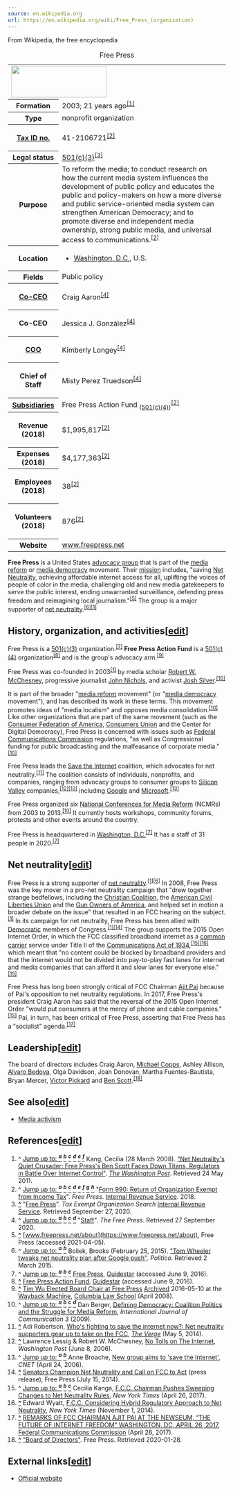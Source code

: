 ```yaml
---
source: en.wikipedia.org
url: https://en.wikipedia.org/wiki/Free_Press_(organization)
---
```


From Wikipedia, the free encyclopedia

<table><caption>Free Press</caption><tbody><tr><td colspan="2"><span typeof="mw:File/Frameless"><a href="https://en.wikipedia.org/wiki/File:Free_Press_(organization)_logo.svg"><img src="https://upload.wikimedia.org/wikipedia/commons/thumb/4/45/Free_Press_%28organization%29_logo.svg/220px-Free_Press_%28organization%29_logo.svg.png" decoding="async" width="220" height="73" srcset="https://upload.wikimedia.org/wikipedia/commons/thumb/4/45/Free_Press_%28organization%29_logo.svg/330px-Free_Press_%28organization%29_logo.svg.png 1.5x, https://upload.wikimedia.org/wikipedia/commons/thumb/4/45/Free_Press_%28organization%29_logo.svg/440px-Free_Press_%28organization%29_logo.svg.png 2x" data-file-width="500" data-file-height="166"></a></span></td></tr><tr><th scope="row">Formation</th><td>2003<span>; 21&nbsp;years ago</span><sup id="cite_ref-post_1-0"><a href="https://en.wikipedia.org/wiki/Free_Press_(organization)#cite_note-post-1">[1]</a></sup></td></tr><tr><th scope="row">Type</th><td>nonprofit organization</td></tr><tr><th scope="row"><div><p><a href="https://en.wikipedia.org/wiki/Taxpayer_Identification_Number" title="Taxpayer Identification Number">Tax ID no.</a></p></div></th><td>41-2106721<sup id="cite_ref-990-2018_2-0"><a href="https://en.wikipedia.org/wiki/Free_Press_(organization)#cite_note-990-2018-2">[2]</a></sup></td></tr><tr><th scope="row">Legal status</th><td><a href="https://en.wikipedia.org/wiki/501(c)(3)" title="501(c)(3)">501(c)(3)</a><sup id="cite_ref-3"><a href="https://en.wikipedia.org/wiki/Free_Press_(organization)#cite_note-3">[3]</a></sup></td></tr><tr><th scope="row">Purpose</th><td>To reform the media; to conduct research on how the current media system influences the development of public policy and educates the public and policy-makers on how a more diverse and public service-oriented media system can strengthen American Democracy; and to promote diverse and independent media ownership, strong public media, and universal access to communications.<sup id="cite_ref-990-2018_2-1"><a href="https://en.wikipedia.org/wiki/Free_Press_(organization)#cite_note-990-2018-2">[2]</a></sup></td></tr><tr><th scope="row">Location</th><td><div><ul><li><a href="https://en.wikipedia.org/wiki/Washington,_D.C." title="Washington, D.C.">Washington, D.C.</a>, U.S.</li></ul></div></td></tr><tr><th scope="row">Fields</th><td>Public policy</td></tr><tr><th scope="row"><div><p><a href="https://en.wikipedia.org/wiki/Chief_Executive_Officer" title="Chief Executive Officer">Co-CEO</a></p></div></th><td>Craig Aaron<sup id="cite_ref-staff_4-0"><a href="https://en.wikipedia.org/wiki/Free_Press_(organization)#cite_note-staff-4">[4]</a></sup></td></tr><tr><th scope="row"><p>Co-CEO</p></th><td>Jessica J. González<sup id="cite_ref-staff_4-1"><a href="https://en.wikipedia.org/wiki/Free_Press_(organization)#cite_note-staff-4">[4]</a></sup></td></tr><tr><th scope="row"><div><p><a href="https://en.wikipedia.org/wiki/Chief_Operating_Officer" title="Chief Operating Officer">COO</a></p></div></th><td>Kimberly Longey<sup id="cite_ref-staff_4-2"><a href="https://en.wikipedia.org/wiki/Free_Press_(organization)#cite_note-staff-4">[4]</a></sup></td></tr><tr><th scope="row"><p>Chief of Staff</p></th><td>Misty Perez Truedson<sup id="cite_ref-staff_4-3"><a href="https://en.wikipedia.org/wiki/Free_Press_(organization)#cite_note-staff-4">[4]</a></sup></td></tr><tr><th scope="row"><a href="https://en.wikipedia.org/wiki/Subsidiary" title="Subsidiary">Subsidiaries</a></th><td>Free Press Action Fund <sub>(<a href="https://en.wikipedia.org/wiki/501(c)(4)" title="501(c)(4)">501(c)(4)</a>)</sub><sup id="cite_ref-990-2018_2-2"><a href="https://en.wikipedia.org/wiki/Free_Press_(organization)#cite_note-990-2018-2">[2]</a></sup></td></tr><tr><th scope="row"><p>Revenue <span>(2018)</span></p></th><td>$1,995,817<sup id="cite_ref-990-2018_2-3"><a href="https://en.wikipedia.org/wiki/Free_Press_(organization)#cite_note-990-2018-2">[2]</a></sup></td></tr><tr><th scope="row">Expenses <span>(2018)</span></th><td>$4,177,363<sup id="cite_ref-990-2018_2-4"><a href="https://en.wikipedia.org/wiki/Free_Press_(organization)#cite_note-990-2018-2">[2]</a></sup></td></tr><tr><th scope="row"><p>Employees <span>(2018)</span></p></th><td>38<sup id="cite_ref-990-2018_2-5"><a href="https://en.wikipedia.org/wiki/Free_Press_(organization)#cite_note-990-2018-2">[2]</a></sup></td></tr><tr><th scope="row"><p>Volunteers <span>(2018)</span></p></th><td>876<sup id="cite_ref-990-2018_2-6"><a href="https://en.wikipedia.org/wiki/Free_Press_(organization)#cite_note-990-2018-2">[2]</a></sup></td></tr><tr><th scope="row">Website</th><td><span><a rel="nofollow" href="http://www.freepress.net/">www<wbr>.freepress<wbr>.net</a></span></td></tr></tbody></table>

**Free Press** is a United States [advocacy group](https://en.wikipedia.org/wiki/Advocacy_group "Advocacy group") that is part of the [media reform](https://en.wikipedia.org/wiki/Media_reform "Media reform") or [media democracy](https://en.wikipedia.org/wiki/Media_democracy "Media democracy") movement. Their [mission](https://en.wikipedia.org/wiki/Mission_statement "Mission statement") includes, "saving [Net Neutrality](https://en.wikipedia.org/wiki/Net_neutrality "Net neutrality"), achieving affordable internet access for all, uplifting the voices of people of color in the media, challenging old and new media gatekeepers to serve the public interest, ending unwarranted surveillance, defending press freedom and reimagining local journalism."<sup id="cite_ref-5"><a href="https://en.wikipedia.org/wiki/Free_Press_(organization)#cite_note-5">[5]</a></sup> The group is a major supporter of [net neutrality](https://en.wikipedia.org/wiki/Net_neutrality "Net neutrality").<sup id="cite_ref-Boliek_6-0"><a href="https://en.wikipedia.org/wiki/Free_Press_(organization)#cite_note-Boliek-6">[6]</a></sup><sup id="cite_ref-post_1-1"><a href="https://en.wikipedia.org/wiki/Free_Press_(organization)#cite_note-post-1">[1]</a></sup>

## History, organization, and activities\[[edit](https://en.wikipedia.org/w/index.php?title=Free_Press_(organization)&action=edit&section=1 "Edit section: History, organization, and activities")\]

Free Press is a [501(c)(3)](https://en.wikipedia.org/wiki/501(c)(3) "501(c)(3)") organization.<sup id="cite_ref-GuidestarFreePress_7-0"><a href="https://en.wikipedia.org/wiki/Free_Press_(organization)#cite_note-GuidestarFreePress-7">[7]</a></sup> **Free Press Action Fund** is a [501(c)(4)](https://en.wikipedia.org/wiki/501(c)(4) "501(c)(4)") organization<sup id="cite_ref-GuidestarFreePressActionFund_8-0"><a href="https://en.wikipedia.org/wiki/Free_Press_(organization)#cite_note-GuidestarFreePressActionFund-8">[8]</a></sup> and is the group's advocacy arm.<sup id="cite_ref-Wu_9-0"><a href="https://en.wikipedia.org/wiki/Free_Press_(organization)#cite_note-Wu-9">[9]</a></sup>

Free Press was co-founded in 2003<sup id="cite_ref-post_1-2"><a href="https://en.wikipedia.org/wiki/Free_Press_(organization)#cite_note-post-1">[1]</a></sup> by media scholar [Robert W. McChesney](https://en.wikipedia.org/wiki/Robert_W._McChesney "Robert W. McChesney"), progressive journalist [John Nichols](https://en.wikipedia.org/wiki/John_Nichols_(journalist) "John Nichols (journalist)"), and activist [Josh Silver](https://en.wikipedia.org/wiki/Josh_Silver_(nonprofit_director) "Josh Silver (nonprofit director)").<sup id="cite_ref-Berger_10-0"><a href="https://en.wikipedia.org/wiki/Free_Press_(organization)#cite_note-Berger-10">[10]</a></sup>

It is part of the broader "[media reform](https://en.wikipedia.org/wiki/Media_reform "Media reform") movement" (or "[media democracy](https://en.wikipedia.org/wiki/Media_democracy "Media democracy") movement"), and has described its work in these terms. This movement promotes ideas of "media localism" and opposes media consolidation.<sup id="cite_ref-Berger_10-1"><a href="https://en.wikipedia.org/wiki/Free_Press_(organization)#cite_note-Berger-10">[10]</a></sup> Like other organizations that are part of the same movement (such as the [Consumer Federation of America](https://en.wikipedia.org/wiki/Consumer_Federation_of_America "Consumer Federation of America"), [Consumers Union](https://en.wikipedia.org/wiki/Consumers_Union "Consumers Union") and the Center for Digital Democracy), Free Press is concerned with issues such as [Federal Communications Commission](https://en.wikipedia.org/wiki/Federal_Communications_Commission "Federal Communications Commission") regulations, "as well as Congressional funding for public broadcasting and the malfeasance of corporate media."<sup id="cite_ref-Berger_10-2"><a href="https://en.wikipedia.org/wiki/Free_Press_(organization)#cite_note-Berger-10">[10]</a></sup>

Free Press leads the [Save the Internet](https://en.wikipedia.org/wiki/Save_the_Internet "Save the Internet") coalition, which advocates for net neutrality.<sup id="cite_ref-11"><a href="https://en.wikipedia.org/wiki/Free_Press_(organization)#cite_note-11">[11]</a></sup> The coalition consists of individuals, nonprofits, and companies, ranging from advocacy groups to consumer groups to [Silicon Valley](https://en.wikipedia.org/wiki/Silicon_Valley "Silicon Valley") companies,<sup id="cite_ref-12"><a href="https://en.wikipedia.org/wiki/Free_Press_(organization)#cite_note-12">[12]</a></sup><sup id="cite_ref-Broache_13-0"><a href="https://en.wikipedia.org/wiki/Free_Press_(organization)#cite_note-Broache-13">[13]</a></sup> including [Google](https://en.wikipedia.org/wiki/Google_Inc. "Google Inc.") and [Microsoft](https://en.wikipedia.org/wiki/Microsoft "Microsoft").<sup id="cite_ref-Broache_13-1"><a href="https://en.wikipedia.org/wiki/Free_Press_(organization)#cite_note-Broache-13">[13]</a></sup>

Free Press organized six [National Conferences for Media Reform](https://en.wikipedia.org/wiki/National_Conference_for_Media_Reform "National Conference for Media Reform") (NCMRs) from 2003 to 2013.<sup id="cite_ref-Berger_10-3"><a href="https://en.wikipedia.org/wiki/Free_Press_(organization)#cite_note-Berger-10">[10]</a></sup> It currently hosts workshops, community forums, protests and other events around the country.

Free Press is headquartered in [Washington, D.C.](https://en.wikipedia.org/wiki/Washington,_D.C. "Washington, D.C.")<sup id="cite_ref-GuidestarFreePress_7-1"><a href="https://en.wikipedia.org/wiki/Free_Press_(organization)#cite_note-GuidestarFreePress-7">[7]</a></sup> It has a staff of 31 people in 2020.<sup id="cite_ref-GuidestarFreePress_7-2"><a href="https://en.wikipedia.org/wiki/Free_Press_(organization)#cite_note-GuidestarFreePress-7">[7]</a></sup>

## Net neutrality\[[edit](https://en.wikipedia.org/w/index.php?title=Free_Press_(organization)&action=edit&section=2 "Edit section: Net neutrality")\]

Free Press is a strong supporter of [net neutrality](https://en.wikipedia.org/wiki/Net_neutrality_in_the_United_States "Net neutrality in the United States").<sup id="cite_ref-post_1-3"><a href="https://en.wikipedia.org/wiki/Free_Press_(organization)#cite_note-post-1">[1]</a></sup><sup id="cite_ref-Boliek_6-1"><a href="https://en.wikipedia.org/wiki/Free_Press_(organization)#cite_note-Boliek-6">[6]</a></sup> In 2008, Free Press was the key mover in a pro-net neutrality campaign that "drew together strange bedfellows, including the [Christian Coalition](https://en.wikipedia.org/wiki/Christian_Coalition_of_America "Christian Coalition of America"), the [American Civil Liberties Union](https://en.wikipedia.org/wiki/American_Civil_Liberties_Union "American Civil Liberties Union") and the [Gun Owners of America](https://en.wikipedia.org/wiki/Gun_Owners_of_America "Gun Owners of America"), and helped set in motion a broader debate on the issue" that resulted in an FCC hearing on the subject.<sup id="cite_ref-post_1-4"><a href="https://en.wikipedia.org/wiki/Free_Press_(organization)#cite_note-post-1">[1]</a></sup> In its campaign for net neutrality, Free Press has been allied with [Democratic](https://en.wikipedia.org/wiki/Democratic_Party_(United_States) "Democratic Party (United States)") members of Congress.<sup id="cite_ref-post_1-5"><a href="https://en.wikipedia.org/wiki/Free_Press_(organization)#cite_note-post-1">[1]</a></sup><sup id="cite_ref-Allies_14-0"><a href="https://en.wikipedia.org/wiki/Free_Press_(organization)#cite_note-Allies-14">[14]</a></sup> The group supports the 2015 Open Internet Order, in which the FCC classified broadband internet as a [common carrier](https://en.wikipedia.org/wiki/Common_carrier "Common carrier") service under Title II of the [Communications Act of 1934](https://en.wikipedia.org/wiki/Communications_Act_of_1934 "Communications Act of 1934"),<sup id="cite_ref-Kanga2017_15-0"><a href="https://en.wikipedia.org/wiki/Free_Press_(organization)#cite_note-Kanga2017-15">[15]</a></sup><sup id="cite_ref-16"><a href="https://en.wikipedia.org/wiki/Free_Press_(organization)#cite_note-16">[16]</a></sup> which meant that "no content could be blocked by broadband providers and that the internet would not be divided into pay-to-play fast lanes for internet and media companies that can afford it and slow lanes for everyone else."<sup id="cite_ref-Kanga2017_15-1"><a href="https://en.wikipedia.org/wiki/Free_Press_(organization)#cite_note-Kanga2017-15">[15]</a></sup>

Free Press has long been strongly critical of FCC Chairman [Ajit Pai](https://en.wikipedia.org/wiki/Ajit_Pai "Ajit Pai") because of Pai's opposition to net neutrality regulations. In 2017, Free Press's president Craig Aaron has said that the reversal of the 2015 Open Internet Order "would put consumers at the mercy of phone and cable companies."<sup id="cite_ref-Kanga2017_15-2"><a href="https://en.wikipedia.org/wiki/Free_Press_(organization)#cite_note-Kanga2017-15">[15]</a></sup> Pai, in turn, has been critical of Free Press, asserting that Free Press has a "socialist" agenda.<sup id="cite_ref-Pai_17-0"><a href="https://en.wikipedia.org/wiki/Free_Press_(organization)#cite_note-Pai-17">[17]</a></sup>

## Leadership\[[edit](https://en.wikipedia.org/w/index.php?title=Free_Press_(organization)&action=edit&section=3 "Edit section: Leadership")\]

The board of directors includes Craig Aaron, [Michael Copps](https://en.wikipedia.org/wiki/Michael_Copps "Michael Copps"), Ashley Allison, [Alvaro Bedoya](https://en.wikipedia.org/wiki/Alvaro_Bedoya "Alvaro Bedoya"), Olga Davidson, Joan Donovan, Martha Fuentes-Bautista, Bryan Mercer, [Victor Pickard](https://en.wikipedia.org/wiki/Victor_Pickard "Victor Pickard") and [Ben Scott](https://en.wikipedia.org/wiki/Ben_Scott_(policy_advisor) "Ben Scott (policy advisor)").<sup id="cite_ref-18"><a href="https://en.wikipedia.org/wiki/Free_Press_(organization)#cite_note-18">[18]</a></sup>

## See also\[[edit](https://en.wikipedia.org/w/index.php?title=Free_Press_(organization)&action=edit&section=4 "Edit section: See also")\]

-   [Media activism](https://en.wikipedia.org/wiki/Media_activism "Media activism")

## References\[[edit](https://en.wikipedia.org/w/index.php?title=Free_Press_(organization)&action=edit&section=5 "Edit section: References")\]

1.  ^ [Jump up to: <sup><i><b>a</b></i></sup>](https://en.wikipedia.org/wiki/Free_Press_(organization)#cite_ref-post_1-0) [<sup><i><b>b</b></i></sup>](https://en.wikipedia.org/wiki/Free_Press_(organization)#cite_ref-post_1-1) [<sup><i><b>c</b></i></sup>](https://en.wikipedia.org/wiki/Free_Press_(organization)#cite_ref-post_1-2) [<sup><i><b>d</b></i></sup>](https://en.wikipedia.org/wiki/Free_Press_(organization)#cite_ref-post_1-3) [<sup><i><b>e</b></i></sup>](https://en.wikipedia.org/wiki/Free_Press_(organization)#cite_ref-post_1-4) [<sup><i><b>f</b></i></sup>](https://en.wikipedia.org/wiki/Free_Press_(organization)#cite_ref-post_1-5) Kang, Cecilia (28 March 2008). ["Net Neutrality's Quiet Crusader: Free Press's Ben Scott Faces Down Titans, Regulators in Battle Over Internet Control"](https://www.washingtonpost.com/wp-dyn/content/article/2008/03/27/AR2008032703618_pf.html). _[The Washington Post](https://en.wikipedia.org/wiki/The_Washington_Post "The Washington Post")_. Retrieved 24 May 2011.
2.  ^ [Jump up to: <sup><i><b>a</b></i></sup>](https://en.wikipedia.org/wiki/Free_Press_(organization)#cite_ref-990-2018_2-0) [<sup><i><b>b</b></i></sup>](https://en.wikipedia.org/wiki/Free_Press_(organization)#cite_ref-990-2018_2-1) [<sup><i><b>c</b></i></sup>](https://en.wikipedia.org/wiki/Free_Press_(organization)#cite_ref-990-2018_2-2) [<sup><i><b>d</b></i></sup>](https://en.wikipedia.org/wiki/Free_Press_(organization)#cite_ref-990-2018_2-3) [<sup><i><b>e</b></i></sup>](https://en.wikipedia.org/wiki/Free_Press_(organization)#cite_ref-990-2018_2-4) [<sup><i><b>f</b></i></sup>](https://en.wikipedia.org/wiki/Free_Press_(organization)#cite_ref-990-2018_2-5) [<sup><i><b>g</b></i></sup>](https://en.wikipedia.org/wiki/Free_Press_(organization)#cite_ref-990-2018_2-6) [<sup><i><b>h</b></i></sup>](https://en.wikipedia.org/wiki/Free_Press_(organization)#cite_ref-990-2018_2-7) "[Form 990: Return of Organization Exempt from Income Tax](https://apps.irs.gov/pub/epostcard/cor/412106721_201812_990_2020062617204507.pdf)". _Free Press_. [Internal Revenue Service](https://en.wikipedia.org/wiki/Internal_Revenue_Service "Internal Revenue Service"). 2018.
3.  **[^](https://en.wikipedia.org/wiki/Free_Press_(organization)#cite_ref-3 "Jump up")** "[Free Press](https://apps.irs.gov/app/eos/displayAll.do?dispatchMethod=displayAllInfo&Id=436584&ein=412106721&country=US&deductibility=all&dispatchMethod=searchAll&isDescending=false&city=&ein1=&postDateFrom=&exemptTypeCode=al&submitName=Search&sortColumn=orgName&totalResults=2&names=Free+Press&resultsPerPage=25&indexOfFirstRow=0&postDateTo=&state=DC)". _Tax Exempt Organization Search_ [Internal Revenue Service](https://en.wikipedia.org/wiki/Internal_Revenue_Service "Internal Revenue Service"). Retrieved September 27, 2020.
4.  ^ [Jump up to: <sup><i><b>a</b></i></sup>](https://en.wikipedia.org/wiki/Free_Press_(organization)#cite_ref-staff_4-0) [<sup><i><b>b</b></i></sup>](https://en.wikipedia.org/wiki/Free_Press_(organization)#cite_ref-staff_4-1) [<sup><i><b>c</b></i></sup>](https://en.wikipedia.org/wiki/Free_Press_(organization)#cite_ref-staff_4-2) [<sup><i><b>d</b></i></sup>](https://en.wikipedia.org/wiki/Free_Press_(organization)#cite_ref-staff_4-3) "[Staff](https://www.freepress.net/about/staff)". _The Free Press_. Retrieved 27 September 2020.
5.  **[^](https://en.wikipedia.org/wiki/Free_Press_(organization)#cite_ref-5 "Jump up")** [www.freepress.net/about](https://www.freepress.net/about), Free Press (accessed 2021-04-05).
6.  ^ [Jump up to: <sup><i><b>a</b></i></sup>](https://en.wikipedia.org/wiki/Free_Press_(organization)#cite_ref-Boliek_6-0) [<sup><i><b>b</b></i></sup>](https://en.wikipedia.org/wiki/Free_Press_(organization)#cite_ref-Boliek_6-1) Boliek, Brooks (February 25, 2015). ["Tom Wheeler tweaks net neutrality plan after Google push"](http://www.politico.com/story/2015/02/fcc-chairman-tom-wheeler-net-neutrality-plan-google-115502.html). _Politico_. Retrieved 2 March 2015.
7.  ^ [Jump up to: <sup><i><b>a</b></i></sup>](https://en.wikipedia.org/wiki/Free_Press_(organization)#cite_ref-GuidestarFreePress_7-0) [<sup><i><b>b</b></i></sup>](https://en.wikipedia.org/wiki/Free_Press_(organization)#cite_ref-GuidestarFreePress_7-1) [<sup><i><b>c</b></i></sup>](https://en.wikipedia.org/wiki/Free_Press_(organization)#cite_ref-GuidestarFreePress_7-2) [Free Press](https://www.guidestar.org/profile/41-2106721), [Guidestar](https://en.wikipedia.org/wiki/Guidestar "Guidestar") (accessed June 9, 2016).
8.  **[^](https://en.wikipedia.org/wiki/Free_Press_(organization)#cite_ref-GuidestarFreePressActionFund_8-0 "Jump up")** [Free Press Action Fund](https://www.guidestar.org/profile/04-3771598), [Guidestar](https://en.wikipedia.org/wiki/Guidestar "Guidestar") (accessed June 9, 2016).
9.  **[^](https://en.wikipedia.org/wiki/Free_Press_(organization)#cite_ref-Wu_9-0 "Jump up")** [Tim Wu Elected Board Chair at Free Press](https://www.law.columbia.edu/media_inquiries/news_events/2008/april2008/Wu_FreePress) [Archived](https://web.archive.org/web/20160510220430/http://www.law.columbia.edu/media_inquiries/news_events/2008/april2008/Wu_FreePress) 2016-05-10 at the [Wayback Machine](https://en.wikipedia.org/wiki/Wayback_Machine "Wayback Machine"), [Columbia Law School](https://en.wikipedia.org/wiki/Columbia_Law_School "Columbia Law School") (April 2008).
10.  ^ [Jump up to: <sup><i><b>a</b></i></sup>](https://en.wikipedia.org/wiki/Free_Press_(organization)#cite_ref-Berger_10-0) [<sup><i><b>b</b></i></sup>](https://en.wikipedia.org/wiki/Free_Press_(organization)#cite_ref-Berger_10-1) [<sup><i><b>c</b></i></sup>](https://en.wikipedia.org/wiki/Free_Press_(organization)#cite_ref-Berger_10-2) [<sup><i><b>d</b></i></sup>](https://en.wikipedia.org/wiki/Free_Press_(organization)#cite_ref-Berger_10-3) Dan Berger, [Defining Democracy: Coalition Politics and the Struggle for Media Reform](http://ijoc.org/index.php/ijoc/article/download/285/302), _International Journal of Communication 3_ (2009).
11.  **[^](https://en.wikipedia.org/wiki/Free_Press_(organization)#cite_ref-11 "Jump up")** Adi Robertson, [Who's fighting to save the internet now?: Net neutrality supporters gear up to take on the FCC](https://www.theverge.com/2014/5/5/5683080/net-neutrality-supporters-gear-up-to-take-on-the-fcc), _[The Verge](https://en.wikipedia.org/wiki/The_Verge "The Verge")_ (May 5, 2014).
12.  **[^](https://en.wikipedia.org/wiki/Free_Press_(organization)#cite_ref-12 "Jump up")** Lawrence Lessig & Robert W. McChesney, [No Tolls on The Internet](https://www.washingtonpost.com/wp-dyn/content/article/2006/06/07/AR2006060702108.html), _Washington Post_ (June 8, 2006).
13.  ^ [Jump up to: <sup><i><b>a</b></i></sup>](https://en.wikipedia.org/wiki/Free_Press_(organization)#cite_ref-Broache_13-0) [<sup><i><b>b</b></i></sup>](https://en.wikipedia.org/wiki/Free_Press_(organization)#cite_ref-Broache_13-1) Anne Broache, [New group aims to 'save the Internet'](https://www.cnet.com/news/new-group-aims-to-save-the-internet/), _CNET_ (April 24, 2006).
14.  **[^](https://en.wikipedia.org/wiki/Free_Press_(organization)#cite_ref-Allies_14-0 "Jump up")** [Senators Champion Net Neutrality and Call on FCC to Act](https://www.freepress.net/press-release/106417/senators-champion-net-neutrality-and-call-fcc-act) (press release), Free Press (July 15, 2014).
15.  ^ [Jump up to: <sup><i><b>a</b></i></sup>](https://en.wikipedia.org/wiki/Free_Press_(organization)#cite_ref-Kanga2017_15-0) [<sup><i><b>b</b></i></sup>](https://en.wikipedia.org/wiki/Free_Press_(organization)#cite_ref-Kanga2017_15-1) [<sup><i><b>c</b></i></sup>](https://en.wikipedia.org/wiki/Free_Press_(organization)#cite_ref-Kanga2017_15-2) Cecilia Kanga, [F.C.C. Chairman Pushes Sweeping Changes to Net Neutrality Rules](https://www.nytimes.com/2017/04/26/technology/net-neutrality.html), _New York Times_ (April 26, 2017).
16.  **[^](https://en.wikipedia.org/wiki/Free_Press_(organization)#cite_ref-16 "Jump up")** Edward Wyatt, [F.C.C. Considering Hybrid Regulatory Approach to Net Neutrality](https://www.nytimes.com/2014/11/01/technology/fcc-considering-hybrid-regulatory-approach-to-net-neutrality.html), _New York Times_ (November 1, 2014).
17.  **[^](https://en.wikipedia.org/wiki/Free_Press_(organization)#cite_ref-Pai_17-0 "Jump up")** [REMARKS OF FCC CHAIRMAN AJIT PAI AT THE NEWSEUM, “THE FUTURE OF INTERNET FREEDOM” WASHINGTON, DC, APRIL 26, 2017](https://transition.fcc.gov/Daily_Releases/Daily_Business/2017/db0427/DOC-344590A1.pdf), [Federal Communications Commission](https://en.wikipedia.org/wiki/Federal_Communications_Commission "Federal Communications Commission") (April 26, 2017).
18.  **[^](https://en.wikipedia.org/wiki/Free_Press_(organization)#cite_ref-18 "Jump up")** ["Board of Directors"](https://www.freepress.net/about/board). Free Press. Retrieved 2020-01-28.

## External links\[[edit](https://en.wikipedia.org/w/index.php?title=Free_Press_(organization)&action=edit&section=6 "Edit section: External links")\]

-   [Official website](http://freepress.net/)
